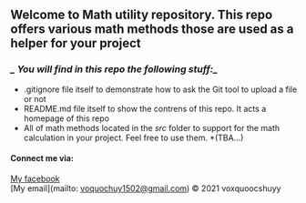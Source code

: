 ## Welcome to Math utility repository. This repo offers various math methods those are used as a helper for your project
### *_ You will find in this repo the following stuff:_*

* .gitignore file itself to demonstrate how to ask the Git tool to upload a file or not
* README.md file itself to show the contrens of this repo. It acts a homepage of this repo
* All of math methods located in the *src* folder to support for the math calculation in your project. Feel free to use them.
*(TBA...)
#### Connect me via:
[My facebook](https://facebook.com/voxquoocshuyy)  
[My email](mailto: voquochuy1502@gmail.com)
© 2021 voxquoocshuyy

